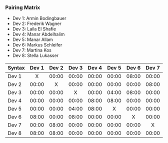 

### Pairing Matrix

* Dev 1: Armin Bodingbauer
* Dev 2: Frederik Wagner
* Dev 3: Laila El Shafie
* Dev 4: Manar Abdelhalim 
* Dev 5: Manar Allam
* Dev 6: Markus Schleifer
* Dev 7: Martina Kos
* Dev 8: Stella Lukasser

| Syntax      | Dev 1   	  | Dev 2   	  | Dev 3   	  | Dev 4   	  | Dev 5   	  | Dev 6   	  | Dev 7   	  | Dev 8   	  |
| :---        |    :----:   |    :----:   |    :----:   |    :----:   |    :----:   |    :----:   |    :----:   |    :----:   |
| Dev 1       | X           | 00:00       | 00:00       | 00:00       | 00:00       | 08:00       | 00:00       | 08:00       |
| Dev 2       | 00:00       | X           | 00:00       | 00:00       | 00:00       | 00:00       | 08:00       | 08:00       |
| Dev 3       | 00:00       | 00:00       | X           | 00:00       | 04:00       | 08:00       | 00:00       | 00:00       |
| Dev 4       | 00:00       | 00:00       | 00:00       | 08:00           | 08:00       | 00:00       | 00:00       | 00:00       |
| Dev 5       | 00:00       | 00:00       | 04:00       | 08:00       | X           | 00:00       | 00:00       | 00:00       |
| Dev 6       | 08:00       | 00:00       | 08:00       | 00:00       | 00:00       | X           | 00:00       | 00:00       |
| Dev 7       | 00:00       | 08:00       | 00:00       | 00:00       | 00:00       | 00:00       | X           | 00:00       |
| Dev 8       | 08:00       | 08:00       | 00:00       | 00:00       | 00:00       | 00:00       | 00:00       | X           |

